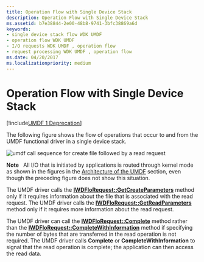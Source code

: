 ```yaml
---
title: Operation Flow with Single Device Stack
description: Operation Flow with Single Device Stack
ms.assetid: b7e38844-2e00-48b8-9741-3bfc38869a6d
keywords:
- single device stack flow WDK UMDF
- operation flow WDK UMDF
- I/O requests WDK UMDF , operation flow
- request processing WDK UMDF , operation flow
ms.date: 04/20/2017
ms.localizationpriority: medium
---
```


# Operation Flow with Single Device Stack


[!include[UMDF 1 Deprecation](../umdf-1-deprecation.md)]

The following figure shows the flow of operations that occur to and from the UMDF functional driver in a single device stack.

![umdf call sequence for create file followed by a read request](images/umdfflow.gif)

**Note**   All I/O that is initiated by applications is routed through kernel mode as shown in the figures in the [Architecture of the UMDF](https://msdn.microsoft.com/library/windows/hardware/ff554461) section, even though the preceding figure does not show this situation.

 

The UMDF driver calls the [**IWDFIoRequest::GetCreateParameters**](https://msdn.microsoft.com/library/windows/hardware/ff559088) method only if it requires information about the file that is associated with the read request. The UMDF driver calls the [**IWDFIoRequest::GetReadParameters**](https://msdn.microsoft.com/library/windows/hardware/ff559113) method only if it requires more information about the read request.

The UMDF driver can call the [**IWDFIoRequest::Complete**](https://msdn.microsoft.com/library/windows/hardware/ff559070) method rather than the [**IWDFIoRequest::CompleteWithInformation**](https://msdn.microsoft.com/library/windows/hardware/ff559074) method if specifying the number of bytes that are transferred in the read operation is not required. The UMDF driver calls **Complete** or **CompleteWithInformation** to signal that the read operation is complete; the application can then access the read data.

 

 





